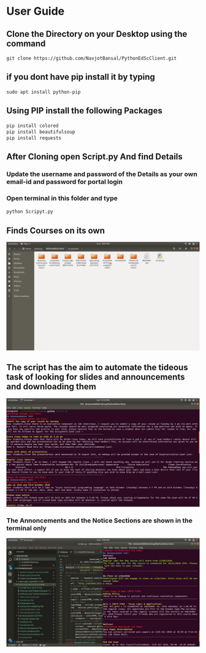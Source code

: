 # User Guide
## Clone the Directory on your Desktop using the command <br>
    git clone https://github.com/NavjotBansal/PythonEdScClient.git
## if you dont have pip install it by typing
    sudo apt install python-pip
## Using PIP install the following Packages 
    pip install colored 
    pip install beautifulsoup
    pip install requests
## After Cloning open Script.py And find Details <br>
### Update the username and password of the Details as your own email-id and password for portal login
### Open terminal in this folder and type 
    python Scripyt.py
## Finds Courses on its own
![Screenshot](Screenshot/Courses.png) 
## The script has the aim to automate the tideous task of looking for slides and announcements and downloading them
![Screenshot](Screenshot/AnnounceMents.png)
### The Annoncements and the Notice Sections are shown in the terminal only 
![Screenshot](Screenshot/Notices.png)
